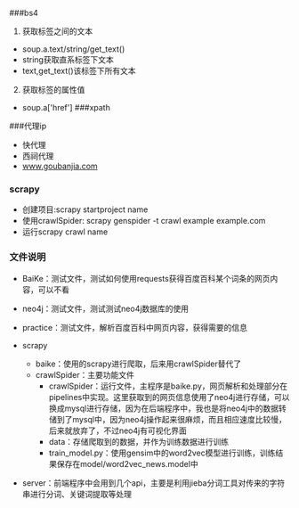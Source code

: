 ###bs4
1. 获取标签之间的文本
- soup.a.text/string/get_text()
- string获取直系标签下文本
- text,get_text()该标签下所有文本
2. 获取标签的属性值
- soup.a['href']
###xpath

###代理ip
- 快代理
- 西祠代理
- www.goubanjia.com

### scrapy
- 创建项目:scrapy startproject name
- 使用crawlSpider: scrapy genspider -t crawl example example.com
- 运行scrapy crawl name

### 文件说明
- BaiKe：测试文件，测试如何使用requests获得百度百科某个词条的网页内容，可以不看
- neo4j：测试文件，测试测试neo4j数据库的使用
- practice：测试文件，解析百度百科中网页内容，获得需要的信息
- scrapy
  - baike：使用的scrapy进行爬取，后来用crawlSpider替代了
  - crawlSpider：主要功能文件
    - crawlSpider：运行文件，主程序是baike.py，网页解析和处理部分在pipelines中实现。这里获取到的网页信息使用了neo4j进行存储，可以换成mysql进行存储，因为在后端程序中，我也是将neo4j中的数据转储到了mysql中，因为neo4j操作起来很麻烦，而且相应速度比较慢，后来就放弃了，不过neo4j有可视化界面
    - data：存储爬取到的数据，并作为训练数据进行训练
    - train_model.py：使用gensim中的word2vec模型进行训练，训练结果保存在model/word2vec_news.model中



- server：前端程序中会用到几个api，主要是利用jieba分词工具对传来的字符串进行分词、关键词提取等处理
